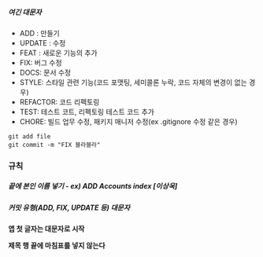 ##### 여긴 대문자

- ADD : 만들기
- UPDATE : 수정
- FEAT : 새로운 기능의 추가
- FIX: 버그 수정
- DOCS: 문서 수정
- STYLE: 스타일 관련 기능(코드 포맷팅, 세미콜론 누락, 코드 자체의 변경이 없는 경우)
- REFACTOR: 코드 리펙토링
- TEST: 테스트 코트, 리펙토링 테스트 코드 추가
- CHORE: 빌드 업무 수정, 패키지 매니저 수정(ex .gitignore 수정 같은 경우)



```ba
git add file
git commit -m "FIX 블라블라"
```



### 규칙

##### 끝에 본인 이름 넣기 - ex) ADD Accounts index [이상욱]

##### 커밋 유형(ADD, FIX, UPDATE 등) 대문자

**앱 첫 글자는 대문자로 시작**

**제목 행 끝에 마침표를 넣지 않는다**

